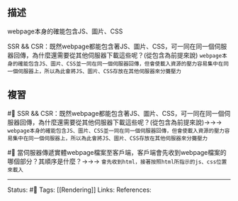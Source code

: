 
## 描述


webpage本身的確能包含JS、圖片、CSS


SSR && CSR：既然webpage都能包含著JS、圖片、CSS，可一同在同一個伺服器回傳，為什麼還需要從其他伺服器下載這些呢？(從包含為前提來說) `webpage本身的確能包含JS、圖片、CSS並一同在同一個伺服器回傳，但會使載入資源的壓力容易集中在同一個伺服器上，所以為此會將JS、圖片、CSS存放在其他伺服器來分攤壓力`



## 複習

#🧠 SSR && CSR：既然webpage都能包含著JS、圖片、CSS，可一同在同一個伺服器回傳，為什麼還需要從其他伺服器下載這些呢？(從包含為前提來說)->->-> `webpage本身的確能包含JS、圖片、CSS並一同在同一個伺服器回傳，但會使載入資源的壓力容易集中在同一個伺服器上，所以為此會將JS、圖片、CSS存放在其他伺服器來分攤壓力`
<!--SR:!2022-11-10,10,250-->

#🧠 當伺服器傳遞實體webpage檔案至客戶端，客戶端會先收到webpage檔案的哪個部分？其順序是什麼？->->-> `會先收到html，接著按照html所指示的js、css位置來載入`
<!--SR:!2022-11-03,3,250-->

---
Status: #🌱 
Tags:
[[Rendering]]
Links:
References: